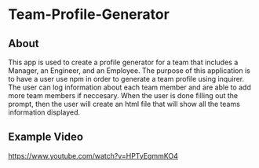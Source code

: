 # Team-Profile-Generator

## About 
 This app is used to create a profile generator for a team that includes a Manager, an Engineer, and an Employee. The purpose of this application is to have a user use npm in order to generate a team profile using inquirer. The user can log information about each team member and are able to add more team members if neccesary. When the user is done filling out the prompt, then the user will create an html file that will show all the teams information displayed. 

 ## Example Video

https://www.youtube.com/watch?v=HPTyEgmmKO4
